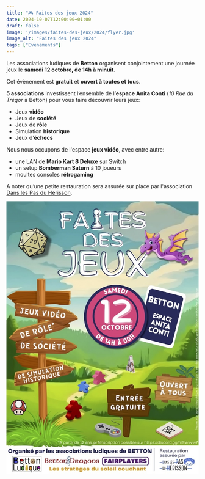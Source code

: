```yaml
---
title: "🎮 Faites des jeux 2024"
date: 2024-10-07T12:00:00+01:00
draft: false
image: '/images/faites-des-jeux/2024/flyer.jpg'
image_alt: "Faites des jeux 2024"
tags: ["Evènements"]
---
```


Les associations ludiques de **Betton** organisent conjointement une journée jeux le **samedi 12 octobre, de 14h à minuit**.

<!--more-->

Cet évènement est **gratuit** et **ouvert à toutes et tous**.

**5 associations** investissent l’ensemble de l’**espace Anita Conti** (*10 Rue du Trégor* à Betton) pour vous faire découvrir leurs jeux:
- Jeux **vidéo**
- Jeux de **société**
- Jeux de **rôle**
- Simulation **historique**
- Jeux d’**échecs**

Nous nous occupons de l'espace **jeux vidéo**, avec entre autre:
- une LAN de **Mario Kart 8 Deluxe** sur Switch 
- un setup **Bomberman Saturn** à 10 joueurs
- moultes consoles **rétrogaming**

A noter qu’une petite restauration sera assurée sur place par l'association [Dans les Pas du Hérisson](https://danslespasduherisson.fr/).

![Flyer](/images/faites-des-jeux/2024/flyer.jpg)